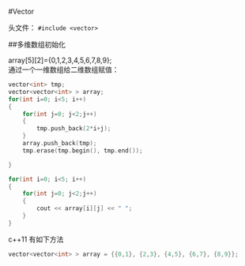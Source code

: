 #Vector

头文件： ```#include <vector>```

##多维数组初始化

array[5][2]={0,1,2,3,4,5,6,7,8,9};  
通过一个一维数组给二维数组赋值：  

```cpp
vector<int> tmp;
vector<vector<int> > array;
for(int i=0; i<5; i++)
{
	for(int j=0; j<2;j++)
	{
		tmp.push_back(2*i+j);
	}
	array.push_back(tmp);
	tmp.erase(tmp.begin(), tmp.end());

}

for(int i=0; i<5; i++)
{
	for(int j=0; j<2;j++)
	{
		cout << array[i][j] << " ";
	}
}
```

c++11 有如下方法

```cpp
vector<vector<int> > array = {{0,1}, {2,3}, {4,5}, {6,7}, {8,9}};
```
